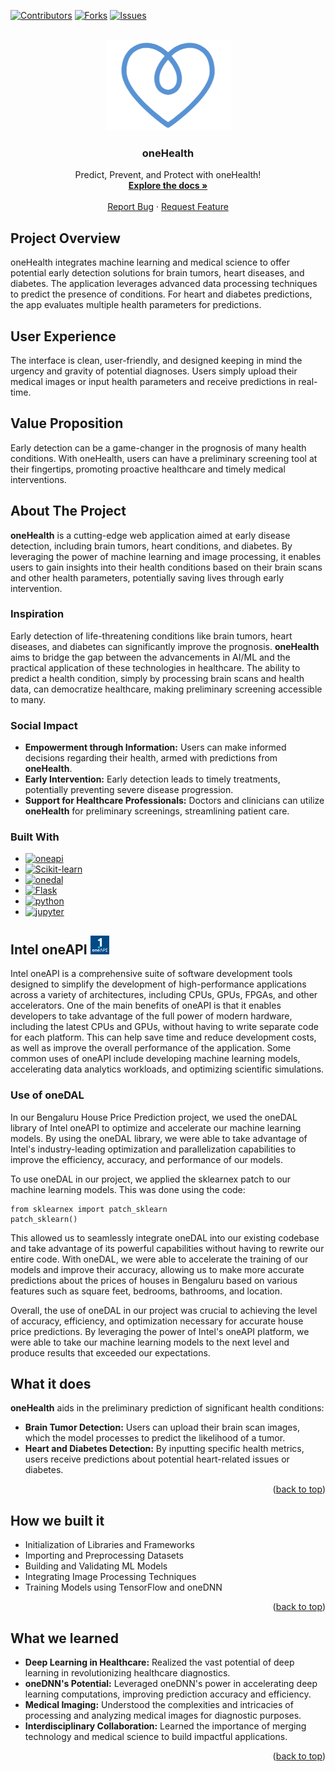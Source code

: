 <a name="readme-top"></a>
  [![Contributors][contributors-shield]][contributors-url]
  [![Forks][forks-shield]][forks-url]
  [![Issues][issues-shield]][issues-url]

<!-- PROJECT LOGO -->
<br />
<div align="center">
  <a href="https://github.com/HemantDutta/oneHealth">
    <img src="https://github.com/HemantDutta/oneHealth/blob/main/client/public/assets/images/oh_heart.png" alt="Logo">
  </a>

  <h3 align="center">oneHealth</h3>

  <p align="center">
    Predict, Prevent, and Protect with oneHealth!
    <br />
    <a href="https://github.com/HemantDutta/oneHealth"><strong>Explore the docs »</strong></a>
    <br />
    <br />
<!--     <a href="https://drive.google.com/file/d/1FttMlM96K5njpDYt_v4MtVvyPX62REhj/view">View Video</a>
    ·
    <a href="https://raison024-smart-garbage-segregation-deploymentapp-lfq9yb.streamlit.app/">View Demo</a>
    · -->
    <a href="https://github.com/HemantDutta/oneHealth/issues">Report Bug</a>
    ·
    <a href="https://github.com/HemantDutta/oneHealth/issues">Request Feature</a>
  </p>
</div>

## Project Overview
oneHealth integrates machine learning and medical science to offer potential early detection solutions for brain tumors, heart diseases, and diabetes. The application leverages advanced data processing techniques to predict the presence of conditions. For heart and diabetes predictions, the app evaluates multiple health parameters for predictions.

## User Experience
The interface is clean, user-friendly, and designed keeping in mind the urgency and gravity of potential diagnoses. Users simply upload their medical images or input health parameters and receive predictions in real-time.

## Value Proposition
Early detection can be a game-changer in the prognosis of many health conditions. With oneHealth, users can have a preliminary screening tool at their fingertips, promoting proactive healthcare and timely medical interventions.


<!-- TABLE OF CONTENTS -->
<!--- <details>
  <summary>Table of Contents</summary>
  <ol>
    <li>
      <a href="#about-the-project">About the Project</a>
      <ul>
        <li><a href="#inspiration">Inspiration</a></li>
        <li><a href=#social-impact>Social Impact</a></li>
        <li><a href="#built-with">Built With</a></li>
      </ul>
    </li>
    <li>
      <a href="#intel-oneapi">Intel OneAPI</a>
      <ul>
        <li><a href="#use-of-onednn-in-our-project">Use of oneDNN and TensorFlow in our project</a></li>
      </ul>
    </li>
    <li><a href="#what-it-does">What it does</a></li>
    <li><a href="#how-we-built-it">How we built it</a></li>
    <li><a href="#what-we-learned">What we learned</a></li>
  </ol>
</details> --->



<!-- ABOUT THE PROJECT -->
## About The Project
**oneHealth** is a cutting-edge web application aimed at early disease detection, including brain tumors, heart conditions, and diabetes. By leveraging the power of machine learning and image processing, it enables users to gain insights into their health conditions based on their brain scans and other health parameters, potentially saving lives through early intervention.

### Inspiration
Early detection of life-threatening conditions like brain tumors, heart diseases, and diabetes can significantly improve the prognosis. **oneHealth** aims to bridge the gap between the advancements in AI/ML and the practical application of these technologies in healthcare. The ability to predict a health condition, simply by processing brain scans and health data, can democratize healthcare, making preliminary screening accessible to many.

### Social Impact
* **Empowerment through Information:** Users can make informed decisions regarding their health, armed with predictions from **oneHealth**.
* **Early Intervention:** Early detection leads to timely treatments, potentially preventing severe disease progression.
* **Support for Healthcare Professionals:** Doctors and clinicians can utilize **oneHealth** for preliminary screenings, streamlining patient care.

### Built With 


* [![oneapi][oneapi]][oneapi-url]
*  [![Scikit-learn ][Scikit-learn]][Scikit-learn]
* [![onedal][onedal]][onedal-url]
* [![Flask][Flask]][Flask-url]
* [![python][python]][python-url]
* [![jupyter][jupyter]][jupyter-url]

## Intel oneAPI <img src="https://github.com/joelbkoshy/Assets/blob/main/oneapi2.png" alt="png" width="30">

Intel oneAPI is a comprehensive suite of software development tools designed to simplify the development of high-performance applications across a variety of architectures, including CPUs, GPUs, FPGAs, and other accelerators. One of the main benefits of oneAPI is that it enables developers to take advantage of the full power of modern hardware, including the latest CPUs and GPUs, without having to write separate code for each platform. This can help save time and reduce development costs, as well as improve the overall performance of the application. Some common uses of oneAPI include developing machine learning models, accelerating data analytics workloads, and optimizing scientific simulations.



### Use of oneDAL

In our Bengaluru House Price Prediction project, we used the oneDAL library of Intel oneAPI to optimize and accelerate our machine learning models. By using the oneDAL library, we were able to take advantage of Intel's industry-leading optimization and parallelization capabilities to improve the efficiency, accuracy, and performance of our models.

To use oneDAL in our project, we applied the sklearnex patch to our machine learning models. This was done using the code:

```
from sklearnex import patch_sklearn
patch_sklearn()
```

This allowed us to seamlessly integrate oneDAL into our existing codebase and take advantage of its powerful capabilities without having to rewrite our entire code. With oneDAL, we were able to accelerate the training of our models and improve their accuracy, allowing us to make more accurate predictions about the prices of houses in Bengaluru based on various features such as square feet, bedrooms, bathrooms, and location.

Overall, the use of oneDAL in our project was crucial to achieving the level of accuracy, efficiency, and optimization necessary for accurate house price predictions. By leveraging the power of Intel's oneAPI platform, we were able to take our machine learning models to the next level and produce results that exceeded our expectations.

## What it does
**oneHealth** aids in the preliminary prediction of significant health conditions:
* **Brain Tumor Detection:** Users can upload their brain scan images, which the model processes to predict the likelihood of a tumor.
* **Heart and Diabetes Detection:** By inputting specific health metrics, users receive predictions about potential heart-related issues or diabetes.

<p align="right">(<a href="#readme-top">back to top</a>)</p>

## How we built it
* Initialization of Libraries and Frameworks
* Importing and Preprocessing Datasets
* Building and Validating ML Models
* Integrating Image Processing Techniques
* Training Models using TensorFlow and oneDNN

<p align="right">(<a href="#readme-top">back to top</a>)</p>

## What we learned
* **Deep Learning in Healthcare:** Realized the vast potential of deep learning in revolutionizing healthcare diagnostics.
* **oneDNN's Potential:** Leveraged oneDNN's power in accelerating deep learning computations, improving prediction accuracy and efficiency.
* **Medical Imaging:** Understood the complexities and intricacies of processing and analyzing medical images for diagnostic purposes.
* **Interdisciplinary Collaboration:** Learned the importance of merging technology and medical science to build impactful applications.

<p align="right">(<a href="#readme-top">back to top</a>)</p>


<!-- MARKDOWN LINKS & IMAGES -->
<!-- https://www.markdownguide.org/basic-syntax/#reference-style-links -->
[contributors-shield]: https://img.shields.io/badge/Contributers-4-green?style=for-the-badge
[contributors-url]: https://github.com/raison024/Smart-Garbage-Segregation/graphs/contributors
[forks-shield]: https://img.shields.io/badge/Forks-2-blue?style=for-the-badge
[forks-url]: https://github.com/raison024/Smart-Garbage-Segregation/network/members
[issues-shield]: https://img.shields.io/badge/Issues-0_OPEN-purple?style=for-the-badge
[issues-url]: https://github.com/raison024/Smart-Garbage-Segregation/issues




[python]: https://img.shields.io/badge/Python-3470a3?&logoColor=white
[python-url]: https://www.python.org/
[jupyter]: https://img.shields.io/badge/Jupyter%20Notebook-da5b0b?&logoColor=white
[jupyter-url]: https://jupyter.org/
[Scikit-learn]: https://img.shields.io/badge/Scikit-learn-20232A?&logoColor=61DAFB
[Scikit-learn-url]: https://www.intel.com/content/www/us/en/docs/oneapi/programming-guide/2023-0/intel-oneapi-data-analytics-library-onedal.html
[Flask]: https://img.shields.io/badge/Flask-90E0EF?&logoColor=white
[Flask-url]: https://www.intel.com/content/www/us/en/docs/oneapi/programming-guide/2023-0/intel-oneapi-data-analytics-library-onedal.html
[oneapi]: https://img.shields.io/badge/Intel%20oneAPI-20232A?&logoColor=61DAFB
[oneapi-url]: https://www.intel.com/content/www/us/en/docs/oneapi/programming-guide/2023-0/intel-oneapi-data-analytics-library-onedal.html
[onedal]: https://img.shields.io/badge/oneDAL-20232A?&logoColor=61DAFB
[onedal-url]: https://www.intel.com/content/www/us/en/developer/tools/oneapi/onedal.html

